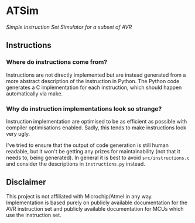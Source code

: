# ATSim

_Simple Instruction Set Simulator for a subset of AVR_

## Instructions

### Where do instructions come from?

Instructions are not directly implemented but are instead generated from a more
abstract description of the instruction in Python. The Python code generates a
C implementation for each instruction, which should happen automatically via
make.

### Why do instruction implementations look so strange?

Instruction implementation are optimised to be as efficient as possible with
compiler optimisations enabled. Sadly, this tends to make instructions look
very ugly.

I've tried to ensure that the output of code generation is still human
readable, but it won't be getting any prizes for maintainability (not that it
needs to, being generated). In general it is best to avoid `src/instructions.c`
and consider the descriptions in `instructions.py` instead.

## Disclaimer

This project is not affiliated with Microchip/Atmel in any way. Implementation
is based purely on publicly available documentation for the AVR instruction set
and publicly available documentation for MCUs which use the instruction set.
